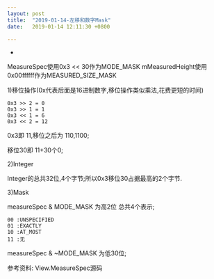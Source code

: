 ```yaml
---
layout: post
title:  "2019-01-14-左移和数字Mask"
date:   2019-01-14 12:11:30 +0800

---
```


* 
MeasureSpec使用0x3 << 30作为MODE_MASK
mMeasuredHeight使用0x00ffffff作为MEASURED_SIZE_MASK


1)移位操作(0x代表后面是16进制数字,移位操作类似乘法,花费更短的时间)
```
0x3 >> 2 = 0
0x3 >> 1 = 1
0x3 << 1 = 6
0x3 << 2 = 12
```
0x3即 11,移位之后为 110,1100;

移位30即 11+30个0;

2)Integer

Integer的总共32位,4个字节;所以0x3移位30占据最高的2个字节.

3)Mask

measureSpec & MODE_MASK 为高2位 总共4个表示; 

    00 :UNSPECIFIED
    01 :EXACTLY
    10 :AT_MOST
    11 :无

measureSpec & ~MODE_MASK 为低30位;

参考资料: View.MeasureSpec源码







